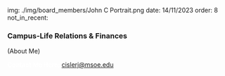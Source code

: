 img: ./img/board_members/John C Portrait.png
date: 14/11/2023
order: 8
not_in_recent:

### Campus-Life Relations & Finances

(About Me)

<a style = 'font-weight: bold; color: white;'>Contact Me Here:</a> <a style = 'color: blue eyes;'>cislerj@msoe.edu</a>